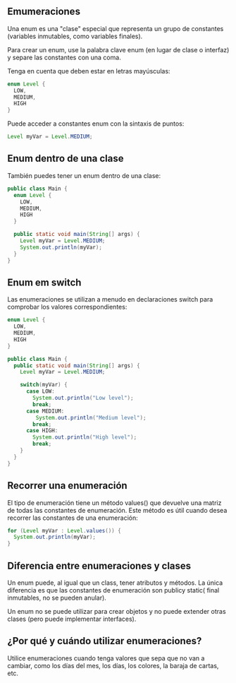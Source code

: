 ## Emumeraciones
Una enum es una "clase" especial que representa un grupo de constantes (variables inmutables, como variables finales).

Para crear un enum, use la palabra clave enum (en lugar de clase o interfaz) y separe las constantes con una coma.

Tenga en cuenta que deben estar en letras mayúsculas:

```java 
enum Level {
  LOW,
  MEDIUM,
  HIGH
}
```
Puede acceder a constantes enum con la sintaxis de puntos:

```java 
Level myVar = Level.MEDIUM;
```
## Enum dentro de una clase

También puedes tener un enum dentro de una clase:

```java 
public class Main {
  enum Level {
    LOW,
    MEDIUM,
    HIGH
  }

  public static void main(String[] args) {
    Level myVar = Level.MEDIUM; 
    System.out.println(myVar);
  }
}
```

## Enum em switch 
Las enumeraciones se utilizan a menudo en declaraciones switch para comprobar los valores correspondientes:
```java 
enum Level {
  LOW,
  MEDIUM,
  HIGH
}

public class Main {
  public static void main(String[] args) {
    Level myVar = Level.MEDIUM;

    switch(myVar) {
      case LOW:
        System.out.println("Low level");
        break;
      case MEDIUM:
         System.out.println("Medium level");
        break;
      case HIGH:
        System.out.println("High level");
        break;
    }
  }
}
```

## Recorrer una enumeración

El tipo de enumeración tiene un método values() que devuelve una matriz de todas las constantes de enumeración.  Este método es útil cuando desea recorrer las constantes de una enumeración:

```java 
for (Level myVar : Level.values()) {
  System.out.println(myVar);
}
```

## Diferencia entre enumeraciones y clases
Un enum puede, al igual que un class, tener atributos y métodos. La única diferencia es que las constantes de enumeración son publicy static( final inmutables, no se pueden anular).

Un enum no se puede utilizar para crear objetos y no puede extender otras clases (pero puede implementar interfaces).

## ¿Por qué y cuándo utilizar enumeraciones?
Utilice enumeraciones cuando tenga valores que sepa que no van a cambiar, como los días del mes, los días, los colores, la baraja de cartas, etc.
